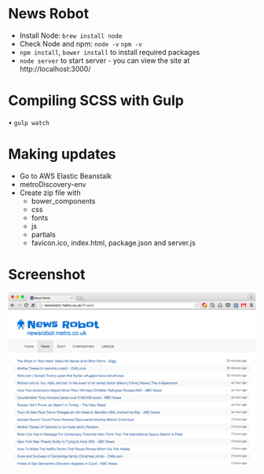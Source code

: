 # News Robot

* Install Node: `brew install node`
* Check Node and npm: `node -v` `npm -v`
* `npm install`, `bower install` to install required packages
* `node server` to start server - you can view the site at http://localhost:3000/

# Compiling SCSS with Gulp

• `gulp watch`

# Making updates

* Go to AWS Elastic Beanstalk
* metroDiscovery-env
* Create zip file with 
    * bower_components
    * css
    * fonts
    * js
    * partials
    * favicon.ico, index.html, package.json and server.js

# Screenshot

![Screenshot](screenshot.png?raw=true)
